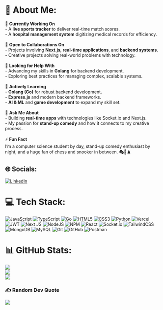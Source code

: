 # 💫 About Me:
🔭 **Currently Working On**  <br>- A **live sports tracker** to deliver real-time match scores.  <br>- A **hospital management system** digitizing medical records for efficiency.  <br><br>👯 **Open to Collaborations On**  <br>- Projects involving **Next.js**, **real-time applications**, and **backend systems**. <br>- Creative projects solving real-world problems with technology.  <br><br>🤝 **Looking for Help With**  <br>- Advancing my skills in **Golang** for backend development.<br>- Exploring best practices for managing complex, scalable systems.<br><br>🌱 **Actively Learning**  <br>- **Golang (Go)** for robust backend development.  <br>- **Express.js** and modern backend frameworks.  <br>- **AI & ML** and **game development** to expand my skill set.<br><br>💬 **Ask Me About**  <br>- Building **real-time apps** with technologies like Socket.io and Next.js.  <br>- My passion for **stand-up comedy** and how it connects to my creative process.  <br><br>⚡ **Fun Fact**  <br>I’m a computer science student by day, stand-up comedy enthusiast by night, and a huge fan of chess and snooker in between. 🎭🎱♟️  


## 🌐 Socials:
[![LinkedIn](https://img.shields.io/badge/LinkedIn-%230077B5.svg?logo=linkedin&logoColor=white)](https://linkedin.com/in/https://www.linkedin.com/in/darsh-nahar/) 

# 💻 Tech Stack:
![JavaScript](https://img.shields.io/badge/javascript-%23323330.svg?style=for-the-badge&logo=javascript&logoColor=%23F7DF1E) ![TypeScript](https://img.shields.io/badge/typescript-%23007ACC.svg?style=for-the-badge&logo=typescript&logoColor=white) ![Go](https://img.shields.io/badge/go-%2300ADD8.svg?style=for-the-badge&logo=go&logoColor=white) ![HTML5](https://img.shields.io/badge/html5-%23E34F26.svg?style=for-the-badge&logo=html5&logoColor=white) ![CSS3](https://img.shields.io/badge/css3-%231572B6.svg?style=for-the-badge&logo=css3&logoColor=white) ![Python](https://img.shields.io/badge/python-3670A0?style=for-the-badge&logo=python&logoColor=ffdd54) ![Vercel](https://img.shields.io/badge/vercel-%23000000.svg?style=for-the-badge&logo=vercel&logoColor=white) ![JWT](https://img.shields.io/badge/JWT-black?style=for-the-badge&logo=JSON%20web%20tokens) ![Next JS](https://img.shields.io/badge/Next-black?style=for-the-badge&logo=next.js&logoColor=white) ![NodeJS](https://img.shields.io/badge/node.js-6DA55F?style=for-the-badge&logo=node.js&logoColor=white) ![NPM](https://img.shields.io/badge/NPM-%23CB3837.svg?style=for-the-badge&logo=npm&logoColor=white) ![React](https://img.shields.io/badge/react-%2320232a.svg?style=for-the-badge&logo=react&logoColor=%2361DAFB) ![Socket.io](https://img.shields.io/badge/Socket.io-black?style=for-the-badge&logo=socket.io&badgeColor=010101) ![TailwindCSS](https://img.shields.io/badge/tailwindcss-%2338B2AC.svg?style=for-the-badge&logo=tailwind-css&logoColor=white) ![MongoDB](https://img.shields.io/badge/MongoDB-%234ea94b.svg?style=for-the-badge&logo=mongodb&logoColor=white) ![MySQL](https://img.shields.io/badge/mysql-4479A1.svg?style=for-the-badge&logo=mysql&logoColor=white) ![Git](https://img.shields.io/badge/git-%23F05033.svg?style=for-the-badge&logo=git&logoColor=white) ![GitHub](https://img.shields.io/badge/github-%23121011.svg?style=for-the-badge&logo=github&logoColor=white) ![Postman](https://img.shields.io/badge/Postman-FF6C37?style=for-the-badge&logo=postman&logoColor=white)
# 📊 GitHub Stats:
![](https://github-readme-stats.vercel.app/api?username=DNahar74&theme=dark&hide_border=false&include_all_commits=true&count_private=true)<br/>
![](https://github-readme-streak-stats.herokuapp.com/?user=DNahar74&theme=dark&hide_border=false)<br/>
![](https://github-readme-stats.vercel.app/api/top-langs/?username=DNahar74&theme=dark&hide_border=false&include_all_commits=true&count_private=true&layout=compact)

### ✍️ Random Dev Quote
![](https://quotes-github-readme.vercel.app/api?type=horizontal&theme=dark)

<!-- Proudly created with GPRM ( https://gprm.itsvg.in ) -->

